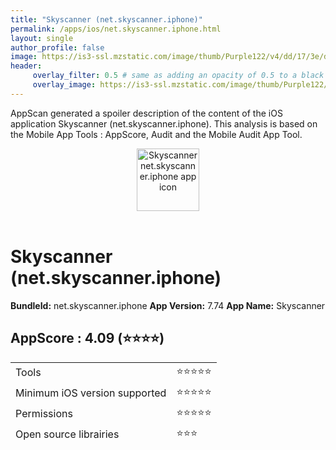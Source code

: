 ```yaml
---
title: "Skyscanner (net.skyscanner.iphone)"
permalink: /apps/ios/net.skyscanner.iphone.html
layout: single
author_profile: false
image: https://is3-ssl.mzstatic.com/image/thumb/Purple122/v4/dd/17/3e/dd173e8a-fab7-3d30-650b-349ae8ce96ec/UniversalAppIcon-0-0-1x_U007emarketing-0-7-0-0-0-0-85-220.png/512x512bb.jpg
header: 
     overlay_filter: 0.5 # same as adding an opacity of 0.5 to a black background
     overlay_image: https://is3-ssl.mzstatic.com/image/thumb/Purple122/v4/dd/17/3e/dd173e8a-fab7-3d30-650b-349ae8ce96ec/UniversalAppIcon-0-0-1x_U007emarketing-0-7-0-0-0-0-85-220.png/512x512bb.jpg
---
```

AppScan generated a spoiler description of the content of the iOS application Skyscanner (net.skyscanner.iphone). This analysis is based on the Mobile App Tools : AppScore, Audit and the Mobile Audit App Tool.

  
  
<div style="text-align: center;"><img src="https://is3-ssl.mzstatic.com/image/thumb/Purple122/v4/dd/17/3e/dd173e8a-fab7-3d30-650b-349ae8ce96ec/UniversalAppIcon-0-0-1x_U007emarketing-0-7-0-0-0-0-85-220.png/512x512bb.jpg" width="100" height="100" alt="Skyscanner net.skyscanner.iphone app icon"></div></br>
  
# Skyscanner (net.skyscanner.iphone)

**BundleId:** net.skyscanner.iphone
**App Version:** 7.74
**App Name:** Skyscanner


## AppScore : 4.09 (⭐️⭐️⭐️⭐️) 

<table>
<tr><td> Tools </td><td> ⭐️⭐️⭐️⭐️⭐️ </td></tr>
<tr><td> Minimum iOS version supported </td><td> ⭐️⭐️⭐️⭐️⭐️ </td></tr>
<tr><td> Permissions </td><td> ⭐️⭐️⭐️⭐️⭐️ </td></tr>
<tr><td> Open source librairies </td><td> ⭐️⭐️⭐️ </td></tr>
<tr><td> Resources </td><td> ⭐️⭐️⭐️ </td></tr>
<tr><td> App Size </td><td> ⭐️⭐️⭐️⭐️⭐️ </td></tr>
<tr><td> App Languages </td><td> ⭐️⭐️ </td></tr>
<tr><td> App Interactions </td><td> ⭐️⭐️⭐️⭐️⭐️ </td></tr>
<tr><td> App Security </td><td> ⭐️⭐️⭐️⭐️ </td></tr>
</table>

[Get more details](/pricing.html){: .btn .btn--info}  
  
## AppScan informations 

**Number of permissions:** 6
**Private keys:** 32
**Public keys:** 7
**Custom keys:** 24
**Low securit keys:** 4
  
[Get more details](/pricing.html){: .btn .btn--info}

## Cool Facts

Number of entitlements detected: 6
FacebookLogin detected
supported devices iPhone & iPad
build using Xcode 13
contains 1 App extensions
support multiple languages
at least 2 entitlemented features (strong iOS integration)
Some userActivityTypes
  
[Get more details](/pricing.html){: .btn .btn--info}

## Librairies 
**Number of Third Party Library detected:** 1028
- Tracking: 2 lib(s)
- Tools: 20 lib(s)
- Crash: 1 lib(s)
- Logs: 1 lib(s)
- UI: 7 lib(s)
- Network: 1 lib(s)

**Apple dylibs:**


**Apple System Library Frameworks:**
- AdSupport
- AudioToolbox
- AuthenticationServices
- CoreData
- CoreFoundation
- CoreGraphics
- CoreLocation
- CoreServices
- CoreTelephony
- CoreText
- EventKit
- Foundation
- ImageIO
- JavaScriptCore
- MapKit
- MessageUI
- MobileCoreServices
- PassKit
- Photos
- QuartzCore
- SafariServices
- Security
- Social
- StoreKit
- SystemConfiguration
- UIKit
- UserNotifications
- WebKit
- iAd
- LocalAuthentication
- AVFoundation
- AVKit
- Accelerate
- AdServices
- AppTrackingTransparency
- CFNetwork
- Combine
- CoreImage
- CoreMedia
- CoreMotion
- CoreSpotlight
- MediaAccessibility
- MetricKit


  
[Get more details](/pricing.html){: .btn .btn--info}

